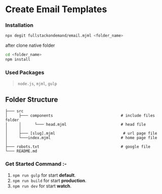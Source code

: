 # Create Email Templates

### Installation

```bash 
npx degit fullstackondemand/email.mjml <folder_name>
```
after clone native folder
```bash 
cd <folder_name>
npm install
```

### Used Packages

> `node.js`, `mjml`, `gulp`

## Folder Structure

```
├─── src
│     ├─── components                              # include files folder
│     │      └─── head.mjml                        # head file
│     │
│     ├─── [slug].mjml                              # url page file
│     └───index.mjml                               # home page file 
│
├─── robots.txt                                    # google file
└─── README.md 
```

### Get Started Command :-

1. `npm run gulp` for start **default**.
2. `npm run build` for start **production**.
3. `npm run dev` for start **watch**.